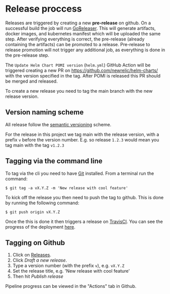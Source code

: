 # Release proccess

Releases are triggered by creating a new **pre-release** on github.
On a successful build the job will run [GoReleaser](https://goreleaser.com).
This will generate artifacts, docker images, and kubernetes manifest which will be uploaded the same step.
After verifying everything is correct, the pre-release (already containing the artifacts) can be promoted to a release.
Pre-release to release promotion will not trigger any additional job, as everything is done in the pre-release step.

The `Update Helm Chart POMI version` (`helm.yml`) GitHub Action will be triggered creating a new PR on https://github.com/newrelic/helm-charts/ with the version specified in the tag. After POMI is released this PR should be merged and released.
 
To create a new release you need to tag the main branch with the new release version.

## Version naming scheme

All release follow the [semantic versioning](https://semver.org/) scheme.

For the release in this project we tag main with the release version, with a prefix `v` before the version number.
E.g. so release `1.2.3` would mean you tag main with the tag `v1.2.3` 

## Tagging via the command line

To tag via the cli you need to have [Git](https://git-scm.com/) installed.
From a terminal run the command:

```shell script
$ git tag -a vX.Y.Z -m 'New release with cool feature'
```

To kick off the release you then need to push the tag to github.
This is done by running the following command:

```shell script
$ git push origin vX.Y.Z
```
Once the this is done it then triggers a release on [TravisCI](https://travis-ci.org/).
You can see the progress of the deployment [here](https://travis-ci.org/newrelic/nri-prometheus/builds).

## Tagging on Github

1. Click on [Releases](releases).
2. Click *Draft a new release*.
3. Type a version number (with the prefix `v`), e.g. `vX.Y.Z`
4. Set the release title, e.g. 'New release with cool feature'
5. Then hit *Publish release*

Pipeline progress can be viewed in the "Actions" tab in Github.
